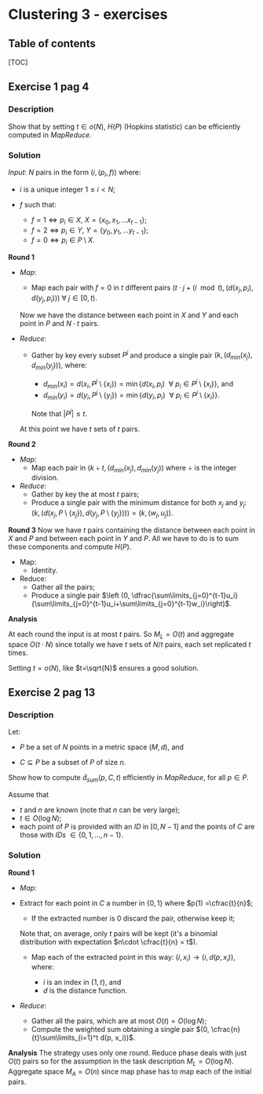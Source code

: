 # Clustering 3 - exercises

## Table of contents

[TOC]

## Exercise 1 pag 4

### Description

Show that by setting $t ∈ o(N)$, $H(P)$ (Hopkins statistic) can be efficiently computed in *MapReduce*.

### Solution

*Input*: $N$ pairs in the form $(i, (p_i, f))$ where:

* $i$ is a unique integer $1 \le i < N$;

* $f$ such that:
  * $f=1 \iff p_i\in X$, $X=\{x_0,x_1,...x_{t-1}\}$;
  * $f=2 \iff p_i\in Y$, $Y=\{y_0,y_1,...y_{t-1}\}$;
  * $f=0 \iff p_i\in P\setminus X$.

**Round 1**

- *Map*:
  
  - Map each pair with $f=0$ in $t$ different pairs $(t\cdot j +(i\mod{t}), (d(x_j, p_i),d(y_j,p_i)))~\forall~j\in [0,t)$.
  
  Now we have the distance between each point in $X$ and $Y$ and each point in $P$ and $N\cdot t$ pairs.
  
- *Reduce*:
  
  - Gather by key every subset $P^j$ and produce a single pair $(k, (d_{min}(x_j), d_{min}(y_j)))$, where:
    
    - $d_{min}(x_i)=d(x_i,P^j\setminus \{x_i\})=\min{\{d(x_i,p_i)~~\forall~p_i\in P^j\setminus \{x_i\}\}}$, and
    - $d_{min}(y_i)=d(y_i,P^j\setminus \{y_i\})=\min{\{d(y_i,p_i)~~\forall~p_i\in P^j\setminus \{x_i\}\}}$.
    
    Note that $|P^j|\le t$.
  
  At this point we have $t$ sets of $t$ pairs.

**Round 2**

- *Map*:
  - Map each pair in $(k \div t, (d_{min}(x_j), d_{min}(y_j))$ where $\div$ is the integer division.
- *Reduce*:
  - Gather by key the at most $t$ pairs;
  - Produce a single pair with the minimum distance for both $x_j$ and $y_j$:  $(k, (d(x_j,P\setminus \{x_j\}), d(y_j,P\setminus \{y_j\})))=(k, (w_j, u_j))$.

**Round 3**
Now we have $t$ pairs containing the distance between each point in $X$ and $P$ and between each point in $Y$ and $P$. All we have to do is to sum these components and compute $H(P)$.

- Map:
  - Identity.
- Reduce:
  - Gather all the pairs;
  - Produce a single pair $\left (0, \dfrac{\sum\limits_{j=0}^{t-1}u_i}{\sum\limits_{j=0}^{t-1}u_i+\sum\limits_{j=0}^{t-1}w_i}\right)$.

**Analysis**

At each round the input is at most $t$ pairs. So $M_L=O(t)$ and aggregate space $O(t\cdot N)$ since totally we have $t$ sets of $N/t$ pairs, each set replicated $t$ times.

Setting $t=o(N)$, like $t=\sqrt{N}$ ensures a good solution.



## Exercise 2 pag 13

### Description

Let:

* $P$ be a set of $N$ points in a metric space $(M, d)$, and

* $C ⊆ P$ be a subset of $P$ of size $n$.

Show how to compute $\tilde{d}_{sum} (p, C , t)$ efficiently in *MapReduce*, for all $p \in P$. 

Assume that

- $t$ and $n$ are known (note that $n$ can be very large);
- $t ∈ O(\log{N})$;
- each point of $P$ is provided with an *ID* in $[0, N − 1]$ and the points of $C$ are those with *IDs* $\in \{0, 1, . . . , n− 1\}$.

### Solution

**Round 1**

- *Map*:
  
- Extract for each point in $C$ a number in $\{0,1\}$ where $p(1) =\cfrac{t}{n}$;
    
  - If the extracted number is $0$ discard the pair, otherwise keep it;
    
  Note that, on average, only $t$ pairs will be kept (it's a binomial distribution with expectation $n\cdot \cfrac{t}{n} = t$).
    
  - Map each of the extracted point in this way: $(i, x_i) \longrightarrow (i, d(p, x_i))$, where:
  
    - $i$ is an index in $\{1, t\}$, and
    - $d$ is the distance function.
  
- *Reduce*:

  - Gather all the pairs, which are at most $O(t)=O(\log N)$;
  - Compute the weighted sum obtaining a single pair $(0, \cfrac{n}{t}\sum\limits_{i=1}^t d(p, x_i))$.

**Analysis**
The strategy uses only one round. Reduce phase deals with just $O(t)$ pairs so for the assumption in the task description $M_L=O(\log N)$. Aggregate space $M_A=O(n)$ since map phase has to map each of the initial pairs.

